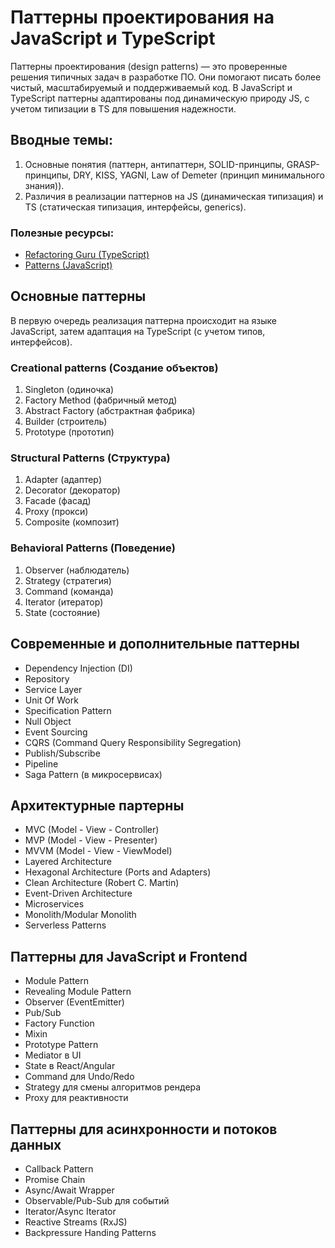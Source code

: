 # Паттерны проектирования на JavaScript и TypeScript

Паттерны проектирования (design patterns) — это проверенные решения типичных задач в разработке ПО. Они помогают писать
более чистый, масштабируемый и поддерживаемый код. В JavaScript и TypeScript паттерны адаптированы под динамическую
природу JS, с учетом типизации в TS для повышения надежности.

## Вводные темы:

1. Основные понятия (паттерн, антипаттерн, SOLID-принципы, GRASP-принципы, DRY, KISS, YAGNI, Law of Demeter (принцип
   минимального знания)).
2. Различия в реализации паттернов на JS (динамическая типизация) и TS (статическая типизация, интерфейсы, generics).

### Полезные ресурсы:

* [Refactoring Guru (TypeScript)](https://refactoring.guru/ru)
* [Patterns (JavaScript)](https://www.patterns.dev/)

## Основные паттерны

В первую очередь реализация паттерна происходит на языке JavaScript, затем адаптация на TypeScript (с учетом типов,
интерфейсов).

### Creational patterns (Создание объектов)

1. Singleton (одиночка)
2. Factory Method (фабричный метод)
3. Abstract Factory (абстрактная фабрика)
4. Builder (строитель)
5. Prototype (прототип)

### Structural Patterns (Структура)

1. Adapter (адаптер)
2. Decorator (декоратор)
3. Facade (фасад)
4. Proxy (прокси)
5. Composite (композит)

### Behavioral Patterns (Поведение)

1. Observer (наблюдатель)
2. Strategy (стратегия)
3. Command (команда)
4. Iterator (итератор)
5. State (состояние)

## Современные и дополнительные паттерны

* Dependency Injection (DI)
* Repository
* Service Layer
* Unit Of Work
* Specification Pattern
* Null Object
* Event Sourcing
* CQRS (Command Query Responsibility Segregation)
* Publish/Subscribe
* Pipeline
* Saga Pattern (в микросервисах)

## Архитектурные партерны

* MVC (Model - View - Controller)
* MVP (Model - View - Presenter)
* MVVM (Model - View - ViewModel)
* Layered Architecture
* Hexagonal Architecture (Ports and Adapters)
* Clean Architecture (Robert C. Martin)
* Event-Driven Architecture
* Microservices
* Monolith/Modular Monolith
* Serverless Patterns

## Паттерны для JavaScript и Frontend

* Module Pattern
* Revealing Module Pattern
* Observer (EventEmitter)
* Pub/Sub
* Factory Function
* Mixin
* Prototype Pattern
* Mediator в UI
* State в React/Angular
* Command для Undo/Redo
* Strategy для смены алгоритмов рендера
* Proxy для реактивности

## Паттерны для асинхронности и потоков данных

* Callback Pattern
* Promise Chain
* Async/Await Wrapper
* Observable/Pub-Sub для событий
* Iterator/Async Iterator
* Reactive Streams (RxJS)
* Backpressure Handing Patterns